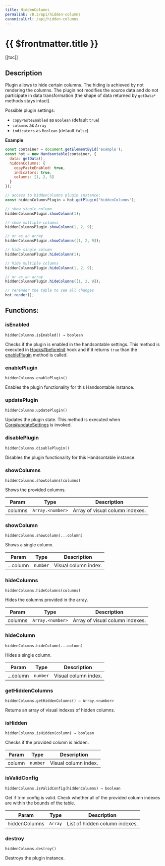 ```yaml
---
title: HiddenColumns
permalink: /8.3/api/hidden-columns
canonicalUrl: /api/hidden-columns
---
```


# {{ $frontmatter.title }}

[[toc]]

## Description


Plugin allows to hide certain columns. The hiding is achieved by not rendering the columns. The plugin not modifies
the source data and do not participate in data transformation (the shape of data returned by `getData*` methods stays intact).

Possible plugin settings:
 * `copyPasteEnabled` as `Boolean` (default `true`)
 * `columns` as `Array`
 * `indicators` as `Boolean` (default `false`).


**Example**  
```js
const container = document.getElementById('example');
const hot = new Handsontable(container, {
  data: getData(),
  hiddenColumns: {
    copyPasteEnabled: true,
    indicators: true,
    columns: [1, 2, 5]
  }
});

// access to hiddenColumns plugin instance:
const hiddenColumnsPlugin = hot.getPlugin('hiddenColumns');

// show single column
hiddenColumnsPlugin.showColumn(1);

// show multiple columns
hiddenColumnsPlugin.showColumn(1, 2, 9);

// or as an array
hiddenColumnsPlugin.showColumns([1, 2, 9]);

// hide single column
hiddenColumnsPlugin.hideColumn(1);

// hide multiple columns
hiddenColumnsPlugin.hideColumn(1, 2, 9);

// or as an array
hiddenColumnsPlugin.hideColumns([1, 2, 9]);

// rerender the table to see all changes
hot.render();
```
## Functions:

### isEnabled
`hiddenColumns.isEnabled() ⇒ boolean`

Checks if the plugin is enabled in the handsontable settings. This method is executed in [Hooks#beforeInit](./Hooks/#beforeInit)
hook and if it returns `true` than the [enablePlugin](#HiddenColumns+enablePlugin) method is called.



### enablePlugin
`hiddenColumns.enablePlugin()`

Enables the plugin functionality for this Handsontable instance.



### updatePlugin
`hiddenColumns.updatePlugin()`

Updates the plugin state. This method is executed when [Core#updateSettings](./Core/#updateSettings) is invoked.



### disablePlugin
`hiddenColumns.disablePlugin()`

Disables the plugin functionality for this Handsontable instance.



### showColumns
`hiddenColumns.showColumns(columns)`

Shows the provided columns.


| Param | Type | Description |
| --- | --- | --- |
| columns | <code>Array.&lt;number&gt;</code> | Array of visual column indexes. |



### showColumn
`hiddenColumns.showColumn(...column)`

Shows a single column.


| Param | Type | Description |
| --- | --- | --- |
| ...column | <code>number</code> | Visual column index. |



### hideColumns
`hiddenColumns.hideColumns(columns)`

Hides the columns provided in the array.


| Param | Type | Description |
| --- | --- | --- |
| columns | <code>Array.&lt;number&gt;</code> | Array of visual column indexes. |



### hideColumn
`hiddenColumns.hideColumn(...column)`

Hides a single column.


| Param | Type | Description |
| --- | --- | --- |
| ...column | <code>number</code> | Visual column index. |



### getHiddenColumns
`hiddenColumns.getHiddenColumns() ⇒ Array.<number>`

Returns an array of visual indexes of hidden columns.



### isHidden
`hiddenColumns.isHidden(column) ⇒ boolean`

Checks if the provided column is hidden.


| Param | Type | Description |
| --- | --- | --- |
| column | <code>number</code> | Visual column index. |



### isValidConfig
`hiddenColumns.isValidConfig(hiddenColumns) ⇒ boolean`

Get if trim config is valid. Check whether all of the provided column indexes are within the bounds of the table.


| Param | Type | Description |
| --- | --- | --- |
| hiddenColumns | <code>Array</code> | List of hidden column indexes. |



### destroy
`hiddenColumns.destroy()`

Destroys the plugin instance.


